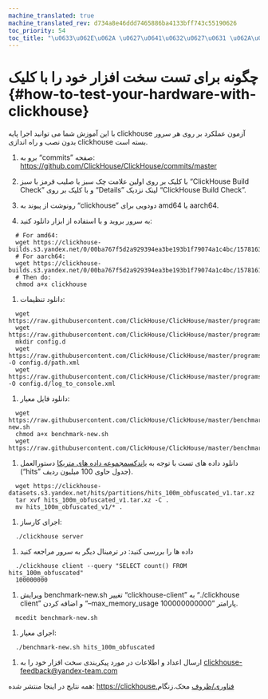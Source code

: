 ```yaml
---
machine_translated: true
machine_translated_rev: d734a8e46ddd7465886ba4133bff743c55190626
toc_priority: 54
toc_title: "\u0633\u062E\u062A \u0627\u0641\u0632\u0627\u0631 \u062A\u0633\u062A"
---
```


# چگونه برای تست سخت افزار خود را با کلیک {#how-to-test-your-hardware-with-clickhouse}

با این آموزش شما می توانید اجرا پایه clickhouse آزمون عملکرد بر روی هر سرور بدون نصب و راه اندازی clickhouse بسته است.

1.  برو به “commits” صفحه: https://github.com/ClickHouse/ClickHouse/commits/master

2.  با کلیک بر روی اولین علامت چک سبز یا صلیب قرمز با سبز “ClickHouse Build Check” و با کلیک بر روی “Details” لینک نزدیک “ClickHouse Build Check”.

3.  رونوشت از پیوند به “clickhouse” دودویی برای amd64 یا aarch64.

4.  به سرور بروید و با استفاده از ابزار دانلود کنید:

<!-- -->

      # For amd64:
      wget https://clickhouse-builds.s3.yandex.net/0/00ba767f5d2a929394ea3be193b1f79074a1c4bc/1578163263_binary/clickhouse
      # For aarch64:
      wget https://clickhouse-builds.s3.yandex.net/0/00ba767f5d2a929394ea3be193b1f79074a1c4bc/1578161264_binary/clickhouse
      # Then do:
      chmod a+x clickhouse

1.  دانلود تنظیمات:

<!-- -->

      wget https://raw.githubusercontent.com/ClickHouse/ClickHouse/master/programs/server/config.xml
      wget https://raw.githubusercontent.com/ClickHouse/ClickHouse/master/programs/server/users.xml
      mkdir config.d
      wget https://raw.githubusercontent.com/ClickHouse/ClickHouse/master/programs/server/config.d/path.xml -O config.d/path.xml
      wget https://raw.githubusercontent.com/ClickHouse/ClickHouse/master/programs/server/config.d/log_to_console.xml -O config.d/log_to_console.xml

1.  دانلود فایل معیار:

<!-- -->

      wget https://raw.githubusercontent.com/ClickHouse/ClickHouse/master/benchmark/clickhouse/benchmark-new.sh
      chmod a+x benchmark-new.sh
      wget https://raw.githubusercontent.com/ClickHouse/ClickHouse/master/benchmark/clickhouse/queries.sql

1.  دانلود داده های تست با توجه به [یاندکسمجموعه داده های متریکا](../getting-started/example-datasets/metrica.md) دستورالعمل (“hits” جدول حاوی 100 میلیون ردیف).

<!-- -->

      wget https://clickhouse-datasets.s3.yandex.net/hits/partitions/hits_100m_obfuscated_v1.tar.xz
      tar xvf hits_100m_obfuscated_v1.tar.xz -C .
      mv hits_100m_obfuscated_v1/* .

1.  اجرای کارساز:

<!-- -->

      ./clickhouse server

1.  داده ها را بررسی کنید: در ترمینال دیگر به سرور مراجعه کنید

<!-- -->

      ./clickhouse client --query "SELECT count() FROM hits_100m_obfuscated"
      100000000

1.  ویرایش benchmark-new.sh تغییر “clickhouse-client” به “./clickhouse client” و اضافه کردن “–max\_memory\_usage 100000000000” پارامتر.

<!-- -->

      mcedit benchmark-new.sh

1.  اجرای معیار:

<!-- -->

      ./benchmark-new.sh hits_100m_obfuscated

1.  ارسال اعداد و اطلاعات در مورد پیکربندی سخت افزار خود را به clickhouse-feedback@yandex-team.com

همه نتایج در اینجا منتشر شده: https://clickhouse.فناوری/ظروف محک.زنگام
